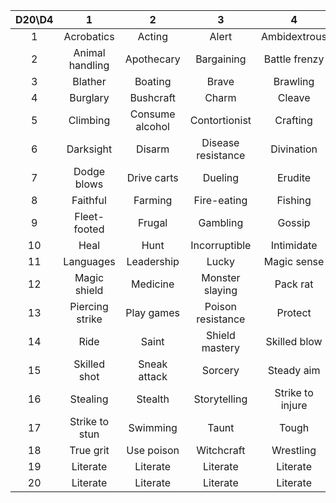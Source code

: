 |D20\D4|1|2|3|4|
|:-:|:-:|:-:|:-:|:-:|
|1|Acrobatics|Acting|Alert|Ambidextrous|
|2|Animal handling|Apothecary|Bargaining|Battle frenzy|
|3|Blather|Boating|Brave|Brawling|
|4|Burglary|Bushcraft|Charm|Cleave|
|5|Climbing|Consume alcohol|Contortionist|Crafting|
|6|Darksight|Disarm|Disease resistance|Divination|
|7|Dodge blows|Drive carts|Dueling|Erudite|
|8|Faithful|Farming|Fire-eating|Fishing|
|9|Fleet-footed|Frugal|Gambling|Gossip|
|10|Heal|Hunt|Incorruptible|Intimidate|
|11|Languages|Leadership|Lucky|Magic sense|
|12|Magic shield|Medicine|Monster slaying|Pack rat|
|13|Piercing strike|Play games|Poison resistance|Protect|
|14|Ride|Saint|Shield mastery|Skilled blow|
|15|Skilled shot|Sneak attack|Sorcery|Steady aim|
|16|Stealing|Stealth|Storytelling|Strike to injure|
|17|Strike to stun|Swimming|Taunt|Tough|
|18|True grit|Use poison|Witchcraft|Wrestling|
|19|Literate|Literate|Literate|Literate|
|20|Literate|Literate|Literate|Literate|
